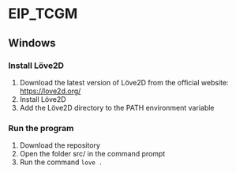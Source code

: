 # EIP_TCGM

## Windows

### Install Löve2D

1. Download the latest version of Löve2D from the official website: https://love2d.org/
2. Install Löve2D
3. Add the Löve2D directory to the PATH environment variable

### Run the program

1. Download the repository
2. Open the folder src/ in the command prompt
3. Run the command `love .`